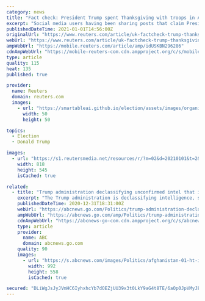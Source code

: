```yaml
---
category: news
title: "Fact check: President Trump spent Thanksgiving with troops in Afghanistan in 2019, not 2020"
excerpt: "Social media users having been sharing posts that claim President Donald Trump spent Thanksgiving 2020 with troops in Bagram, Afghanistan, not playing golf. This claim is false: the photo of Trump in Bagram is from 2019."
publishedDateTime: 2021-01-01T14:56:00Z
originalUrl: "https://www.reuters.com/article/uk-factcheck-trump-thanksgiving-afghanis/fact-check-president-trump-spent-thanksgiving-with-troops-in-afghanistan-in-2019-not-2020-idUSKBN296286"
webUrl: "https://www.reuters.com/article/uk-factcheck-trump-thanksgiving-afghanis/fact-check-president-trump-spent-thanksgiving-with-troops-in-afghanistan-in-2019-not-2020-idUSKBN296286"
ampWebUrl: "https://mobile.reuters.com/article/amp/idUSKBN296286"
cdnAmpWebUrl: "https://mobile-reuters-com.cdn.ampproject.org/c/s/mobile.reuters.com/article/amp/idUSKBN296286"
type: article
quality: 115
heat: 135
published: true

provider:
  name: Reuters
  domain: reuters.com
  images:
    - url: "https://smartableai.github.io/election/assets/images/organizations/reuters.com-50x50.jpg"
      width: 50
      height: 50

topics:
  - Election
  - Donald Trump

images:
  - url: "https://s1.reutersmedia.net/resources/r/?m=02&d=20210101&t=2&i=1546338440&w=&fh=545px&fw=&ll=&pl=&sq=&r=LYNXMPEH00140"
    width: 818
    height: 545
    isCached: true

related:
  - title: "Trump administration declassifying unconfirmed intel that indicates China offered bounties to attack Americans in Afghanistan, official says"
    excerpt: "The Trump administration is declassifying intelligence, so far unconfirmed, that indicates China offered bounties to non-state actors to attack American soldiers in Afghanistan, according to a senior administration official."
    publishedDateTime: 2020-12-31T18:31:00Z
    webUrl: "https://abcnews.go.com/Politics/trump-administration-declassifying-unconfirmed-intel-china-offered-bounties/story?id=74988333"
    ampWebUrl: "https://abcnews.go.com/amp/Politics/trump-administration-declassifying-unconfirmed-intel-china-offered-bounties/story?id=74988333"
    cdnAmpWebUrl: "https://abcnews-go-com.cdn.ampproject.org/c/s/abcnews.go.com/amp/Politics/trump-administration-declassifying-unconfirmed-intel-china-offered-bounties/story?id=74988333"
    type: article
    provider:
      name: ABC
      domain: abcnews.go.com
    quality: 90
    images:
      - url: "https://s.abcnews.com/images/Politics/afghanistan-01-ht-iwb-201231_1609429730546_hpMain_16x9_992.jpg"
        width: 992
        height: 558
        isCached: true

secured: "DLiWgJsJyJVmHC6IyhxhcYb7dOEZjUU39x3t0LkY9aG4t8TE/6aOp0JpVMyJEHlEkVzLSQpcivJRtxMAaCPvft1oFHZ6yqTc5mqSeAV2L12tWjhdnAIa6BbG2AG58k4TBkaeeux9F1BowYPlf36IAWI/D8y/WfBXvzc2lWdVzn2aHTlnreNxQKzXWEgFsZbc/r9oQNDo4VvmGjIOllWUijGXFqgBYUsFYYiL89DDUx/esd8Y5GvntN+r6zb1uBItZYGg4BSU0PDgyJk808GPuvwq33ujzo6/WytY2fd4nGNVJpEcZT8DrdV3whPqiLzZTiOiUNs5l7mWlgxVqFlrph+rASVn+6Bfv+VjXWs3y7c=;mC11DQm6EvgRAI46aJrthw=="
---
```


